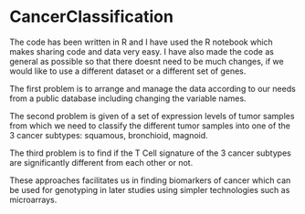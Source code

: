 # CancerClassification

The code has been written in R and I have used the R notebook which makes sharing code and data very easy. I have also made the code as general as possible so that there doesnt need to be much changes, if we would like to use a different dataset or a different set of genes.

The first problem is to arrange and manage the data according to our needs from a public database including changing the variable names.

The second problem is given of a set of expression levels of tumor samples from which we need to classify the different tumor samples into one of the 3 cancer subtypes: squamous, bronchioid, magnoid.

The third problem is to find if the T Cell signature of the 3 cancer subtypes are significantly different from each other or not.

These approaches facilitates us in finding biomarkers of cancer which can be used for genotyping in later studies using simpler technologies such as microarrays.
